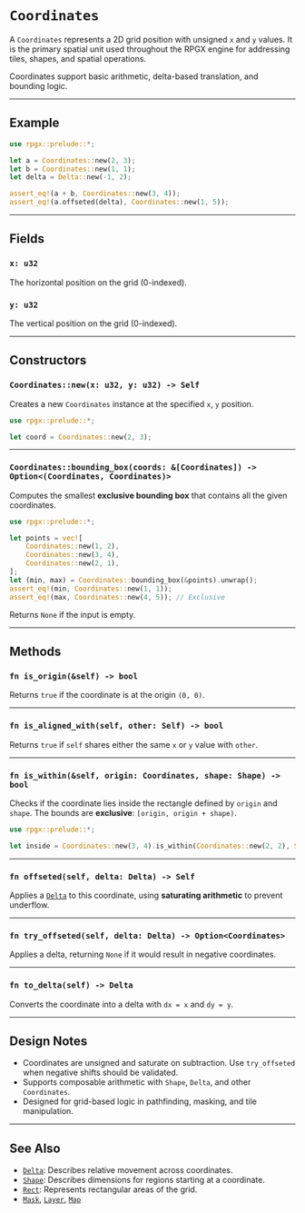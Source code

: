 # `Coordinates`

A `Coordinates` represents a 2D grid position with unsigned `x` and `y` values. It is the primary spatial unit used throughout the RPGX engine for addressing tiles, shapes, and spatial operations.

Coordinates support basic arithmetic, delta-based translation, and bounding logic.

---

## Example

```rust
use rpgx::prelude::*;

let a = Coordinates::new(2, 3);
let b = Coordinates::new(1, 1);
let delta = Delta::new(-1, 2);

assert_eq!(a + b, Coordinates::new(3, 4));
assert_eq!(a.offseted(delta), Coordinates::new(1, 5));
```

---

## Fields

### `x: u32`

The horizontal position on the grid (0-indexed).

### `y: u32`

The vertical position on the grid (0-indexed).

---

## Constructors

### `Coordinates::new(x: u32, y: u32) -> Self`

Creates a new `Coordinates` instance at the specified `x`, `y` position.

```rust
use rpgx::prelude::*;

let coord = Coordinates::new(2, 3);
```

---

### `Coordinates::bounding_box(coords: &[Coordinates]) -> Option<(Coordinates, Coordinates)>`

Computes the smallest **exclusive bounding box** that contains all the given coordinates.

```rust
use rpgx::prelude::*;

let points = vec![
    Coordinates::new(1, 2),
    Coordinates::new(3, 4),
    Coordinates::new(2, 1),
];
let (min, max) = Coordinates::bounding_box(&points).unwrap();
assert_eq!(min, Coordinates::new(1, 1));
assert_eq!(max, Coordinates::new(4, 5)); // Exclusive
```

Returns `None` if the input is empty.

---

## Methods

### `fn is_origin(&self) -> bool`

Returns `true` if the coordinate is at the origin `(0, 0)`.

---

### `fn is_aligned_with(self, other: Self) -> bool`

Returns `true` if `self` shares either the same `x` or `y` value with `other`.

---

### `fn is_within(&self, origin: Coordinates, shape: Shape) -> bool`

Checks if the coordinate lies inside the rectangle defined by `origin` and `shape`. The bounds are **exclusive**: `[origin, origin + shape)`.

```rust
use rpgx::prelude::*;

let inside = Coordinates::new(3, 4).is_within(Coordinates::new(2, 2), Shape::new(3, 3));
```

---

### `fn offseted(self, delta: Delta) -> Self`

Applies a [`Delta`](delta.md) to this coordinate, using **saturating arithmetic** to prevent underflow.

---

### `fn try_offseted(self, delta: Delta) -> Option<Coordinates>`

Applies a delta, returning `None` if it would result in negative coordinates.

---

### `fn to_delta(self) -> Delta`

Converts the coordinate into a delta with `dx = x` and `dy = y`.

---

## Design Notes

- Coordinates are unsigned and saturate on subtraction. Use `try_offseted` when negative shifts should be validated.
- Supports composable arithmetic with `Shape`, `Delta`, and other `Coordinates`.
- Designed for grid-based logic in pathfinding, masking, and tile manipulation.

---

## See Also

- [`Delta`](delta.md): Describes relative movement across coordinates.
- [`Shape`](shape.md): Describes dimensions for regions starting at a coordinate.
- [`Rect`](rect.md): Represents rectangular areas of the grid.
- [`Mask`](mask.md), [`Layer`](layer.md), [`Map`](map.md)
